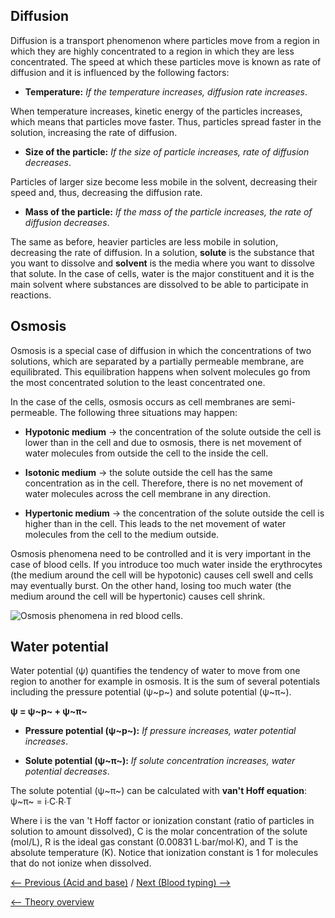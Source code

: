 Diffusion
---------

Diffusion is a transport phenomenon where particles move from a region
in which they are highly concentrated to a region in which they are less
concentrated. The speed at which these particles move is known as rate
of diffusion and it is influenced by the following factors:

-   **Temperature:** *If the temperature increases, diffusion rate
    increases*.

When temperature increases, kinetic energy of the particles increases,
which means that particles move faster. Thus, particles spread faster in
the solution, increasing the rate of diffusion.

-   **Size of the particle:** *If the size of particle increases, rate
    of diffusion decreases*.

Particles of larger size become less mobile in the solvent, decreasing
their speed and, thus, decreasing the diffusion rate.

-   **Mass of the particle:** *If the mass of the particle increases,
    the rate of diffusion decreases*.

The same as before, heavier particles are less mobile in solution,
decreasing the rate of diffusion. In a solution, **solute** is the
substance that you want to dissolve and **solvent** is the media where
you want to dissolve that solute. In the case of cells, water is the
major constituent and it is the main solvent where substances are
dissolved to be able to participate in reactions.

Osmosis
-------

Osmosis is a special case of diffusion in which the concentrations of
two solutions, which are separated by a partially permeable membrane,
are equilibrated. This equilibration happens when solvent molecules go
from the most concentrated solution to the least concentrated one.

In the case of the cells, osmosis occurs as cell membranes are
semi-permeable. The following three situations may happen:

-   **Hypotonic medium** -\> the concentration of the solute outside the
    cell is lower than in the cell and due to osmosis, there is net
    movement of water molecules from outside the cell to the inside the
    cell.

-   **Isotonic medium** -\> the solute outside the cell has the same
    concentration as in the cell. Therefore, there is no net movement of
    water molecules across the cell membrane in any direction.

-   **Hypertonic medium** -\> the concentration of the solute outside
    the cell is higher than in the cell. This leads to the net movement
    of water molecules from the cell to the medium outside.

Osmosis phenomena need to be controlled and it is very important in the
case of blood cells. If you introduce too much water inside the
erythrocytes (the medium around the cell will be hypotonic) causes cell
swell and cells may eventually burst. On the other hand, losing too much
water (the medium around the cell will be hypertonic) causes cell
shrink.

![Osmosis phenomena in red blood cells.](https://s3-us-west-2.amazonaws.com/labster/wiki/media/Osmotic_pressure_on_blood_cells_diagram.png "Osmosis phenomena in red blood cells.")

Water potential
---------------

Water potential (ψ) quantifies the tendency of water to move from one
region to another for example in osmosis. It is the sum of several
potentials including the pressure potential (ψ~p~) and solute potential
(ψ~π~).

**ψ = ψ~p~ + ψ~π~**

-   **Pressure potential (ψ~p~):** *If pressure increases, water
    potential increases*.

-   **Solute potential (ψ~π~):** *If solute concentration increases,
    water potential decreases*.

The solute potential (ψ~π~) can be calculated with **van't Hoff
equation**: ψ~π~ = i∙C∙R∙T

Where i is the van 't Hoff factor or ionization constant (ratio of
particles in solution to amount dissolved), C is the molar concentration
of the solute (mol/L), R is the ideal gas constant (0.00831
L∙bar/mol∙K), and T is the absolute temperature (K). Notice that
ionization constant is 1 for molecules that do not ionize when
dissolved.

[\<-- Previous (Acid and base)](/wiki/Acid_and_base "wikilink") / [Next (Blood
typing) --\>](/wiki/Blood_typing "wikilink")

[\<-- Theory overview](/wiki/Intro_Lab "wikilink")

